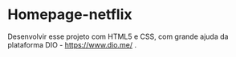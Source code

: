 # Homepage-netflix


Desenvolvir esse projeto com HTML5 e CSS, com grande ajuda da plataforma DIO - https://www.dio.me/ .
